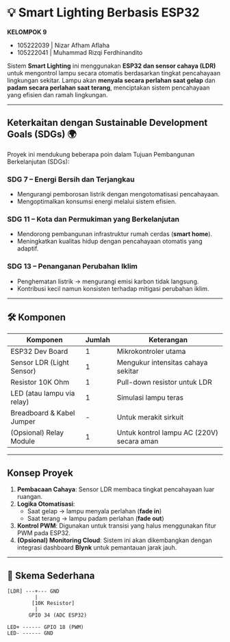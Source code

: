 # 💡 Smart Lighting Berbasis ESP32

**KELOMPOK 9**  
- 105222039 | Nizar Afham Aflaha  
- 105222041 | Muhammad Rizqi Ferdhinandito

Sistem **Smart Lighting** ini menggunakan **ESP32 dan sensor cahaya (LDR)** untuk mengontrol lampu secara otomatis berdasarkan tingkat pencahayaan lingkungan sekitar. Lampu akan **menyala secara perlahan saat gelap** dan **padam secara perlahan saat terang**, menciptakan sistem pencahayaan yang efisien dan ramah lingkungan.

---

## Keterkaitan dengan Sustainable Development Goals (SDGs) 🌍

Proyek ini mendukung beberapa poin dalam Tujuan Pembangunan Berkelanjutan (SDGs):

###  **SDG 7 – Energi Bersih dan Terjangkau**
- Mengurangi pemborosan listrik dengan mengotomatisasi pencahayaan.
- Mengoptimalkan konsumsi energi melalui sistem efisien.

###  **SDG 11 – Kota dan Permukiman yang Berkelanjutan**
- Mendorong pembangunan infrastruktur rumah cerdas (**smart home**).
- Meningkatkan kualitas hidup dengan pencahayaan otomatis yang adaptif.

###  **SDG 13 – Penanganan Perubahan Iklim**
- Penghematan listrik → mengurangi emisi karbon tidak langsung.
- Kontribusi kecil namun konsisten terhadap mitigasi perubahan iklim.

---

## 🛠️ Komponen

| Komponen                  | Jumlah | Keterangan                                |
|---------------------------|--------|--------------------------------------------|
| ESP32 Dev Board           | 1      | Mikrokontroler utama                       |
| Sensor LDR (Light Sensor) | 1      | Mengukur intensitas cahaya sekitar         |
| Resistor 10K Ohm          | 1      | Pull-down resistor untuk LDR               |
| LED (atau lampu via relay)| 1      | Simulasi lampu teras                        |
| Breadboard & Kabel Jumper | -      | Untuk merakit sirkuit                      |
| (Opsional) Relay Module   | 1      | Untuk kontrol lampu AC (220V) secara aman  |

---

##  Konsep Proyek

1. **Pembacaan Cahaya**: Sensor LDR membaca tingkat pencahayaan luar ruangan.
2. **Logika Otomatisasi**:
   - Saat gelap → lampu menyala perlahan (**fade in**)
   - Saat terang → lampu padam perlahan (**fade out**)
3. **Kontrol PWM**: Digunakan untuk transisi yang halus menggunakan fitur PWM pada ESP32.
4. **(Opsional) Monitoring Cloud**: Sistem ini akan dikembangkan dengan integrasi dashboard **Blynk** untuk pemantauan jarak jauh.

---

## 🔌 Skema Sederhana

```plaintext
[LDR] ---+--- GND
         |
        [10K Resistor]
         |
       GPIO 34 (ADC ESP32)

LED+ ------ GPIO 18 (PWM)
LED- ------ GND
